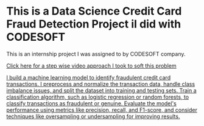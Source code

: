 # This is a Data Science Credit Card Fraud Detection Project iI did with CODESOFT

This is an internship project I was assigned to by CODESOFT company.

<a href>Click here for a step wise video approach I took to soft this problem

I build a machine learning model to identify fraudulent credit card
transactions. I preprocess and normalize the transaction data, handle class
imbalance issues, and split the dataset into training and testing sets.
Train a classification algorithm, such as logistic regression or random
forests, to classify transactions as fraudulent or genuine.
Evaluate the model's performance using metrics like precision, recall,
and F1-score, and consider techniques like oversampling or
undersampling for improving results.
